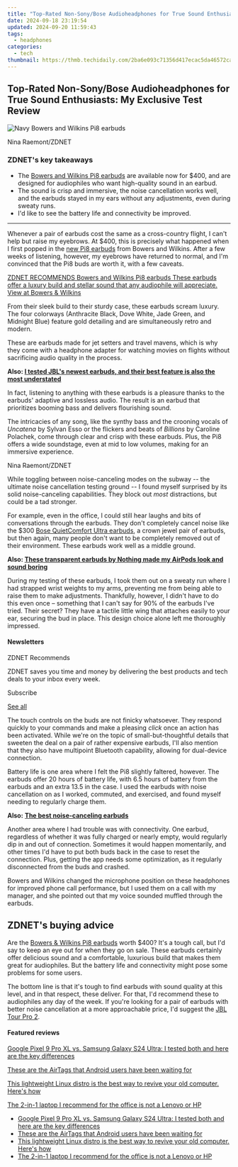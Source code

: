 ```yaml
---
title: "Top-Rated Non-Sony/Bose Audioheadphones for True Sound Enthusiasts: My Exclusive Test Review"
date: 2024-09-18 23:19:54
updated: 2024-09-20 11:59:43
tags:
  - headphones
categories:
  - tech
thumbnail: https://thmb.techidaily.com/2ba6e093c71356d417ecac5da46572ca39801b84e3600e540a25d205dbeab82d.jpg
---
```


## Top-Rated Non-Sony/Bose Audioheadphones for True Sound Enthusiasts: My Exclusive Test Review

![Navy Bowers and Wilkins Pi8 earbuds](https://www.zdnet.com/a/img/resize/bc25202295e80eead7160620c83a7121b488471e/2024/08/20/de5438f7-daa5-426c-bb4a-1e093275405b/dsc02208.jpg?auto=webp&width=1280)

Nina Raemont/ZDNET

### ZDNET's key takeaways 

* The [Bowers and Wilkins Pi8 earbuds](https://bowers.prf.hn/click/camref:1101lAqJH/pubref:zd-%5F%5FCOM%5FCLICK%5FID%5F%5F-dtp/destination:https%3A%2F%2Fwww.bowerswilkins.com%2Fen-us%2F) are available now for $400, and are designed for audiophiles who want high-quality sound in an earbud.
* The sound is crisp and immersive, the noise cancellation works well, and the earbuds stayed in my ears without any adjustments, even during sweaty runs.
* I'd like to see the battery life and connectivity be improved.  
---

Whenever a pair of earbuds cost the same as a cross-country flight, I can't help but raise my eyebrows. At $400, this is precisely what happened when I first popped in the [new Pi8 earbuds](https://bowers.prf.hn/click/camref:1101lAqJH/pubref:zd-%5F%5FCOM%5FCLICK%5FID%5F%5F-dtp/destination:https%3A%2F%2Fwww.bowerswilkins.com%2Fen-us%2F) from Bowers and Wilkins. After a few weeks of listening, however, my eyebrows have returned to normal, and I'm convinced that the Pi8 buds are worth it, with a few caveats. 

[ZDNET RECOMMENDS Bowers and Wilkins Pi8 earbuds These earbuds offer a luxury build and stellar sound that any audiophile will appreciate. View at Bowers & Wilkins](https://bowers.prf.hn/click/camref:1101lAqJH/pubref:zd-%5F%5FCOM%5FCLICK%5FID%5F%5F-dtp/destination:https%3A%2F%2Fwww.bowerswilkins.com%2Fen-us%2F%3Fsrsltid%3DAfmBOoowZRCrI5GmPgkzEifiXdRxUahISs3csqzUcKVsl%5FX-Koxw5b0w)

From their sleek build to their sturdy case, these earbuds scream luxury. The four colorways (Anthracite Black, Dove White, Jade Green, and Midnight Blue) feature gold detailing and are simultaneously retro and modern. 

These are earbuds made for jet setters and travel mavens, which is why they come with a headphone adapter for watching movies on flights without sacrificing audio quality in the process. 

**Also: [I tested JBL's newest earbuds, and their best feature is also the most understated](https://www.zdnet.com/article/i-tested-jbls-newest-earbuds-and-their-best-feature-is-also-the-most-understated/)**

In fact, listening to anything with these earbuds is a pleasure thanks to the earbuds' adaptive and lossless audio. The result is an earbud that prioritizes booming bass and delivers flourishing sound. 

The intricacies of any song, like the synthy bass and the crooning vocals of _Uncatena_ by Sylvan Esso or the flickers and beats of _Billions_ by Caroline Polachek, come through clear and crisp with these earbuds. Plus, the Pi8 offers a wide soundstage, even at mid to low volumes, making for an immersive experience.

Nina Raemont/ZDNET

While toggling between noise-canceling modes on the subway -- the ultimate noise cancellation testing ground -- I found myself surprised by its solid noise-canceling capabilities. They block out _most_ distractions, but could be a tad stronger. 

For example, even in the office, I could still hear laughs and bits of conversations through the earbuds. They don't completely cancel noise like the $300 [Bose QuietComfort Ultra earbuds](https://www.zdnet.com/article/ive-used-these-bose-earbuds-for-months-and-i-cant-recommend-them-enough/), a crown jewel pair of earbuds, but then again, many people don't want to be completely removed out of their environment. These earbuds work well as a middle ground. 

**Also: [These transparent earbuds by Nothing made my AirPods look and sound boring](https://www.zdnet.com/article/these-transparent-earbuds-by-nothing-made-my-airpods-look-and-sound-boring/)**

During my testing of these earbuds, I took them out on a sweaty run where I had strapped wrist weights to my arms, preventing me from being able to raise them to make adjustments. Thankfully, however, I didn't have to do this even once – something that I can't say for 90% of the earbuds I've tried. Their secret? They have a tactile little wing that attaches easily to your ear, securing the bud in place. This design choice alone left me thoroughly impressed. 

#### Newsletters

ZDNET Recommends

ZDNET saves you time and money by delivering the best products and tech deals to your inbox every week.

 Subscribe

[See all](https://www.zdnet.com/newsletters/)

The touch controls on the buds are not finicky whatsoever. They respond quickly to your commands and make a pleasing _click_ once an action has been activated. While we're on the topic of small-but-thoughtful details that sweeten the deal on a pair of rather expensive earbuds, I'll also mention that they also have multipoint Bluetooth capability, allowing for dual-device connection. 

Battery life is one area where I felt the Pi8 slightly faltered, however. The earbuds offer 20 hours of battery life, with 6.5 hours of battery from the earbuds and an extra 13.5 in the case. I used the earbuds with noise cancellation on as I worked, commuted, and exercised, and found myself needing to regularly charge them.

**Also:** [**The best noise-canceling earbuds**](https://www.zdnet.com/article/best-noise-canceling-earbuds/)

Another area where I had trouble was with connectivity. One earbud, regardless of whether it was fully charged or nearly empty, would regularly dip in and out of connection. Sometimes it would happen momentarily, and other times I'd have to put both buds back in the case to reset the connection. Plus, getting the app needs some optimization, as it regularly disconnected from the buds and crashed. 

Bowers and Wilkins changed the microphone position on these headphones for improved phone call performance, but I used them on a call with my manager, and she pointed out that my voice sounded muffled through the earbuds. 

## ZDNET's buying advice 

Are the [Bowers & Wilkins Pi8 earbuds](https://bowers.prf.hn/click/camref:1101lAqJH/pubref:zd-%5F%5FCOM%5FCLICK%5FID%5F%5F-dtp/destination:https%3A%2F%2Fwww.bowerswilkins.com%2Fen-us%2F) worth $400? It's a tough call, but I'd say to keep an eye out for when they go on sale. These earbuds certainly offer delicious sound and a comfortable, luxurious build that makes them great for audiophiles. But the battery life and connectivity might pose some problems for some users. 

The bottom line is that it's tough to find earbuds with sound quality at this level, and in that respect, these deliver. For that, I'd recommend these to audiophiles any day of the week. If you're looking for a pair of earbuds with better noise cancellation at a more approachable price, I'd suggest the [JBL Tour Pro 2](https://www.kqzyfj.com/click-9041660-15735015?url=https%3A%2F%2Fwww.jbl.com%2Fwireless-earbuds%2FTOUR-PRO-2.html&sid=zd-%5F%5FCOM%5FCLICK%5FID%5F%5F-dtp). 

#### Featured reviews

[Google Pixel 9 Pro XL vs. Samsung Galaxy S24 Ultra: I tested both and here are the key differences](https://www.zdnet.com/article/google-pixel-9-pro-xl-vs-samsung-galaxy-s24-ultra/ "Google Pixel 9 Pro XL vs. Samsung Galaxy S24 Ultra: I tested both and here are the key differences")

[These are the AirTags that Android users have been waiting for](https://www.zdnet.com/article/these-are-the-airtags-that-android-users-have-been-waiting-for/ "These are the AirTags that Android users have been waiting for")

[This lightweight Linux distro is the best way to revive your old computer. Here's how](https://www.zdnet.com/article/this-lightweight-linux-distro-is-the-best-way-to-revive-your-old-computer-heres-how/ "This lightweight Linux distro is the best way to revive your old computer. Here's how")

[The 2-in-1 laptop I recommend for the office is not a Lenovo or HP](https://www.zdnet.com/article/one-of-the-most-versatile-2-in-1-laptops-ive-tested-is-not-a-lenovo-or-hp/ "The 2-in-1 laptop I recommend for the office is not a Lenovo or HP")

* [Google Pixel 9 Pro XL vs. Samsung Galaxy S24 Ultra: I tested both and here are the key differences](https://www.zdnet.com/article/google-pixel-9-pro-xl-vs-samsung-galaxy-s24-ultra/ "Google Pixel 9 Pro XL vs. Samsung Galaxy S24 Ultra: I tested both and here are the key differences")
* [These are the AirTags that Android users have been waiting for](https://www.zdnet.com/article/these-are-the-airtags-that-android-users-have-been-waiting-for/ "These are the AirTags that Android users have been waiting for")
* [This lightweight Linux distro is the best way to revive your old computer. Here's how](https://www.zdnet.com/article/this-lightweight-linux-distro-is-the-best-way-to-revive-your-old-computer-heres-how/ "This lightweight Linux distro is the best way to revive your old computer. Here's how")
* [The 2-in-1 laptop I recommend for the office is not a Lenovo or HP](https://www.zdnet.com/article/one-of-the-most-versatile-2-in-1-laptops-ive-tested-is-not-a-lenovo-or-hp/ "The 2-in-1 laptop I recommend for the office is not a Lenovo or HP")

<ins class="adsbygoogle"
     style="display:block"
     data-ad-format="autorelaxed"
     data-ad-client="ca-pub-7571918770474297"
     data-ad-slot="1223367746"></ins>



<ins class="adsbygoogle"
     style="display:block"
     data-ad-client="ca-pub-7571918770474297"
     data-ad-slot="8358498916"
     data-ad-format="auto"
     data-full-width-responsive="true"></ins>
